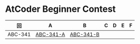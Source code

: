 # AtCoder Beginner Contest

| 回 | A | B | C | D | E | F |
|:---:|:---:|:---:|:---:|:---:|:---:|:---:|
| ABC-341 | [ABC-341-A](ABC-341-A.py) | [ABC-341-B](ABC-341-B.py) |  |  |  |  |
